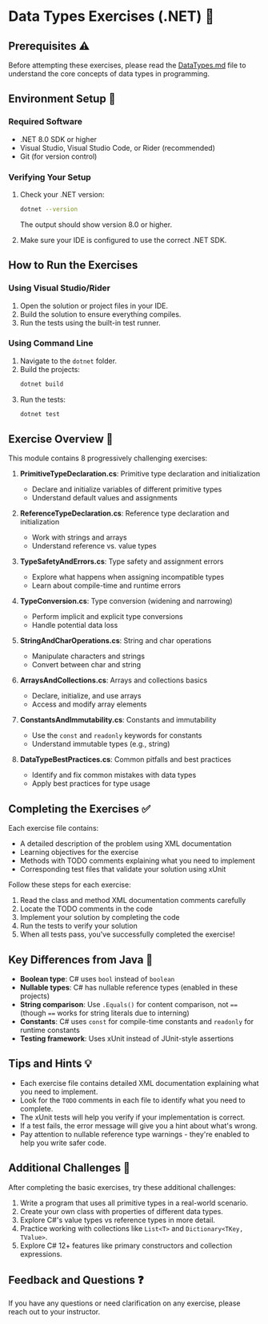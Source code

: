 # Data Types Exercises (.NET) 🧪

## Prerequisites ⚠️

Before attempting these exercises, please read the [DataTypes.md](../../DataTypes.md) file to understand the core concepts of data types in programming.

## Environment Setup 🔧

### Required Software
- .NET 8.0 SDK or higher
- Visual Studio, Visual Studio Code, or Rider (recommended)
- Git (for version control)

### Verifying Your Setup
1. Check your .NET version:
   ```bash
   dotnet --version
   ```
   The output should show version 8.0 or higher.

2. Make sure your IDE is configured to use the correct .NET SDK.

## How to Run the Exercises

### Using Visual Studio/Rider
1. Open the solution or project files in your IDE.
2. Build the solution to ensure everything compiles.
3. Run the tests using the built-in test runner.

### Using Command Line
1. Navigate to the `dotnet` folder.
2. Build the projects:
   ```bash
   dotnet build
   ```
3. Run the tests:
   ```bash
   dotnet test
   ```

## Exercise Overview 📂

This module contains 8 progressively challenging exercises:

1. **PrimitiveTypeDeclaration.cs**: Primitive type declaration and initialization
   - Declare and initialize variables of different primitive types
   - Understand default values and assignments

2. **ReferenceTypeDeclaration.cs**: Reference type declaration and initialization
   - Work with strings and arrays
   - Understand reference vs. value types

3. **TypeSafetyAndErrors.cs**: Type safety and assignment errors
   - Explore what happens when assigning incompatible types
   - Learn about compile-time and runtime errors

4. **TypeConversion.cs**: Type conversion (widening and narrowing)
   - Perform implicit and explicit type conversions
   - Handle potential data loss

5. **StringAndCharOperations.cs**: String and char operations
   - Manipulate characters and strings
   - Convert between char and string

6. **ArraysAndCollections.cs**: Arrays and collections basics
   - Declare, initialize, and use arrays
   - Access and modify array elements

7. **ConstantsAndImmutability.cs**: Constants and immutability
   - Use the `const` and `readonly` keywords for constants
   - Understand immutable types (e.g., string)

8. **DataTypeBestPractices.cs**: Common pitfalls and best practices
   - Identify and fix common mistakes with data types
   - Apply best practices for type usage

## Completing the Exercises ✅

Each exercise file contains:
- A detailed description of the problem using XML documentation
- Learning objectives for the exercise
- Methods with TODO comments explaining what you need to implement
- Corresponding test files that validate your solution using xUnit

Follow these steps for each exercise:

1. Read the class and method XML documentation comments carefully
2. Locate the TODO comments in the code
3. Implement your solution by completing the code
4. Run the tests to verify your solution
5. When all tests pass, you've successfully completed the exercise!

## Key Differences from Java 📝

- **Boolean type**: C# uses `bool` instead of `boolean`
- **Nullable types**: C# has nullable reference types (enabled in these projects)
- **String comparison**: Use `.Equals()` for content comparison, not `==` (though `==` works for string literals due to interning)
- **Constants**: C# uses `const` for compile-time constants and `readonly` for runtime constants
- **Testing framework**: Uses xUnit instead of JUnit-style assertions

## Tips and Hints 💡

- Each exercise file contains detailed XML documentation explaining what you need to implement.
- Look for the `TODO` comments in each file to identify what you need to complete.
- The xUnit tests will help you verify if your implementation is correct.
- If a test fails, the error message will give you a hint about what's wrong.
- Pay attention to nullable reference type warnings - they're enabled to help you write safer code.

## Additional Challenges 🌟

After completing the basic exercises, try these additional challenges:

1. Write a program that uses all primitive types in a real-world scenario.
2. Create your own class with properties of different data types.
3. Explore C#'s value types vs reference types in more detail.
4. Practice working with collections like `List<T>` and `Dictionary<TKey, TValue>`.
5. Explore C# 12+ features like primary constructors and collection expressions.

## Feedback and Questions ❓

If you have any questions or need clarification on any exercise, please reach out to your instructor. 